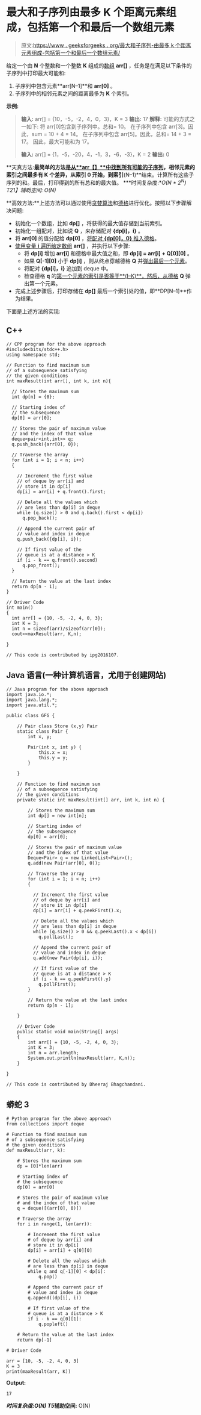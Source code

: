 # 最大和子序列由最多 K 个距离元素组成，包括第一个和最后一个数组元素

> 原文:[https://www . geeksforgeeks . org/最大和子序列-由最多 k 个距离元素组成-包括第一个和最后一个数组元素/](https://www.geeksforgeeks.org/maximum-sum-subsequence-made-up-of-at-most-k-distant-elements-including-the-first-and-last-array-elements/)

给定一个由 **N** 个整数和一个整数 **K** 组成的[数组](https://www.geeksforgeeks.org/array-data-structure/) **arr[]** ，任务是在满足以下条件的子序列中打印最大可能和:

1.  子序列中包含元素**arr[N–1]**和 **arr[0]** 。
2.  子序列中的相邻元素之间的距离最多为 **K** 个索引。

**示例:**

> **输入:** arr[] = {10，-5，-2，4，0，3}，K = 3
> **输出:** 17
> **解释:**
> 可能的方式之一如下:
> 将 arr[0]包含到子序列中。总和= 10。
> 在子序列中包含 arr[3]。因此，sum = 10 + 4 = 14。
> 在子序列中包含 arr[5]。因此，总和= 14 + 3 = 17。
> 因此，最大可能和为 17。
> 
> **输入:** arr[] = {1，-5，-20，4，-1，3，-6，-3}，K = 2
> **输出:** 0

**天真方法:**最简单的方法是[从**arr【】**中找到所有可能的子序列](https://www.geeksforgeeks.org/maximum-sum-subsequence-least-k-distant-elements/)，相邻元素的索引之间最多有 **K** 个差异，从索引 **0** 开始，到索引**(N–1)**结束。计算所有这些子序列的和。最后，打印得到的所有总和的最大值。
***时间复杂度:**O(N * 2<sup>N</sup>)*
*T21】辅助空间: O(N)*

**高效方法:**上述方法可以通过使用[贪婪算法](https://www.geeksforgeeks.org/greedy-algorithms/)和[德格](https://www.geeksforgeeks.org/deque-in-python/)进行优化。按照以下步骤解决问题:

*   初始化一个数组，比如 **dp[]** ，将获得的最大值存储到当前索引。
*   初始化一组配对，比如说 **Q** ，来存储配对 **{dp[i]，i}** 。
*   将 **arr[0]** 的值分配给 **dp[0]** ，[将配对 **{dp[0]，0}** 推入德格](https://www.geeksforgeeks.org/dequepush_back-c-stl/)。
*   [使用变量 **i** 遍历给定数组](https://www.geeksforgeeks.org/c-program-to-traverse-an-array/) **arr[]** ，并执行以下步骤:
    *   将 **dp[i]** 增加 **arr[i]** 和德格中最大值之和，即 **dp[i] = arr[i] + Q[0][0]** 。
    *   如果 **Q[-1][0]** 小于 **dp[i]** ，则从终点穿越德格 **Q** 并[弹出最后一个元素](https://www.geeksforgeeks.org/how-to-get-the-first-and-last-elements-of-deque-in-python/)。
    *   将配对 **{dp[i]，i}** 追加到 deque 中。
    *   检查德格 **q** 的[第一个元素的索引是否等于**(I–K)**，然后，](https://www.geeksforgeeks.org/dequefront-dequeback-c-stl/)[从德格](https://www.geeksforgeeks.org/deque-in-python/) **Q** 弹出第一个元素。
*   完成上述步骤后，打印存储在 **dp[]** 最后一个索引处的值，即**DP[N–1]**作为结果。

下面是上述方法的实现:

## C++

```
// CPP program for the above approach
#include<bits/stdc++.h>
using namespace std;

// Function to find maximum sum
// of a subsequence satisfying
// the given conditions
int maxResult(int arr[], int k, int n){

  // Stores the maximum sum
  int dp[n] = {0};

  // Starting index of
  // the subsequence
  dp[0] = arr[0];

  // Stores the pair of maximum value
  // and the index of that value
  deque<pair<int,int>> q;
  q.push_back({arr[0], 0});

  // Traverse the array
  for (int i = 1; i < n; i++)
  {

    // Increment the first value
    // of deque by arr[i] and
    // store it in dp[i]
    dp[i] = arr[i] + q.front().first;

    // Delete all the values which
    // are less than dp[i] in deque
    while (q.size() > 0 and q.back().first < dp[i])
      q.pop_back();

    // Append the current pair of
    // value and index in deque
    q.push_back({dp[i], i});

    // If first value of the
    // queue is at a distance > K
    if (i - k == q.front().second)
      q.pop_front();
  }

  // Return the value at the last index
  return dp[n - 1];
}

// Driver Code
int main()
{
  int arr[] = {10, -5, -2, 4, 0, 3};
  int K = 3;
  int n = sizeof(arr)/sizeof(arr[0]);
  cout<<maxResult(arr, K,n);

}

// This code is contributed by ipg2016107.
```

## Java 语言(一种计算机语言，尤用于创建网站)

```
// Java program for the above approach
import java.io.*;
import java.lang.*;
import java.util.*;

public class GFG {

    // Pair class Store (x,y) Pair
    static class Pair {
        int x, y;

        Pair(int x, int y) {
            this.x = x;
            this.y = y;
        }

    }

    // Function to find maximum sum
    // of a subsequence satisfying
    // the given conditions
    private static int maxResult(int[] arr, int k, int n) {

        // Stores the maximum sum
        int dp[] = new int[n];

        // Starting index of
        // the subsequence
        dp[0] = arr[0];

        // Stores the pair of maximum value
        // and the index of that value
        Deque<Pair> q = new LinkedList<Pair>();
        q.add(new Pair(arr[0], 0));

        // Traverse the array
        for (int i = 1; i < n; i++)
        {

          // Increment the first value
          // of deque by arr[i] and
          // store it in dp[i]
          dp[i] = arr[i] + q.peekFirst().x;

          // Delete all the values which
          // are less than dp[i] in deque
          while (q.size() > 0 && q.peekLast().x < dp[i])
            q.pollLast();

          // Append the current pair of
          // value and index in deque
          q.add(new Pair(dp[i], i));

          // If first value of the
          // queue is at a distance > K
          if (i - k == q.peekFirst().y)
            q.pollFirst();
        }

        // Return the value at the last index
        return dp[n - 1];

    }

    // Driver Code
    public static void main(String[] args)
    {
        int arr[] = {10, -5, -2, 4, 0, 3};
        int K = 3;
        int n = arr.length;
        System.out.println(maxResult(arr, K,n));
    }

}

// This code is contributed by Dheeraj Bhagchandani.
```

## 蟒蛇 3

```
# Python program for the above approach
from collections import deque

# Function to find maximum sum
# of a subsequence satisfying
# the given conditions
def maxResult(arr, k):

    # Stores the maximum sum
    dp = [0]*len(arr)

    # Starting index of
    # the subsequence
    dp[0] = arr[0]

    # Stores the pair of maximum value
    # and the index of that value
    q = deque([(arr[0], 0)])

    # Traverse the array
    for i in range(1, len(arr)):

        # Increment the first value
        # of deque by arr[i] and
        # store it in dp[i]
        dp[i] = arr[i] + q[0][0]

        # Delete all the values which
        # are less than dp[i] in deque
        while q and q[-1][0] < dp[i]:
            q.pop()

        # Append the current pair of
        # value and index in deque
        q.append((dp[i], i))

        # If first value of the
        # queue is at a distance > K
        if i - k == q[0][1]:
            q.popleft()

    # Return the value at the last index
    return dp[-1]

# Driver Code

arr = [10, -5, -2, 4, 0, 3]
K = 3
print(maxResult(arr, K))
```

**Output:** 

```
17
```

***时间复杂度:**O(N)*
T5**辅助空间:** O(N)